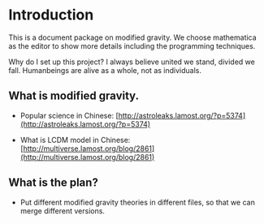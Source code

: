 ﻿# Introduction

This is a document package on modified gravity. We choose mathematica as the editor to show more details including the programming techniques.

Why do I set up this project? I always believe united we stand, divided we fall. Humanbeings are alive as a whole, not as individuals.


## What is modified gravity.

* Popular science in Chinese: [http://astroleaks.lamost.org/?p=5374](http://astroleaks.lamost.org/?p=5374)

* What is LCDM model in Chinese: [http://multiverse.lamost.org/blog/2861](http://multiverse.lamost.org/blog/2861)
 

## What is the plan?

* Put different modified gravity theories in different files, so that we can merge different versions.
